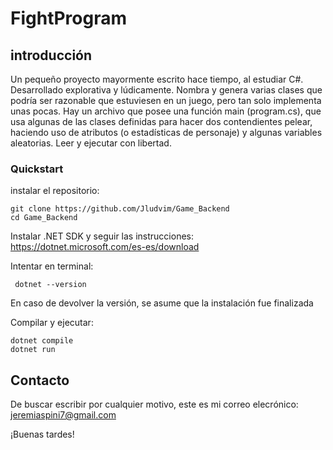 # FightProgram

## introducción
Un pequeño proyecto mayormente escrito hace tiempo, al estudiar C#. Desarrollado explorativa y lúdicamente.
Nombra y genera varias clases que podría ser razonable que estuviesen en un juego, pero tan solo implementa unas pocas. Hay un archivo que posee una función main (program.cs), que usa algunas de las clases definidas para hacer dos contendientes pelear, haciendo uso de atributos (o estadísticas de personaje) y algunas variables aleatorias. 
Leer y ejecutar con libertad.


### Quickstart

instalar el repositorio: 
```
git clone https://github.com/Jludvim/Game_Backend
cd Game_Backend
```

Instalar .NET SDK y seguir las instrucciones:
https://dotnet.microsoft.com/es-es/download


Intentar en terminal:
```
 dotnet --version
```

En caso de devolver la versión, se asume que la instalación fue finalizada


Compilar y ejecutar:

```
dotnet compile
dotnet run
```



## Contacto
De buscar escribir por cualquier motivo, este es mi correo elecrónico:
jeremiaspini7@gmail.com

¡Buenas tardes!
